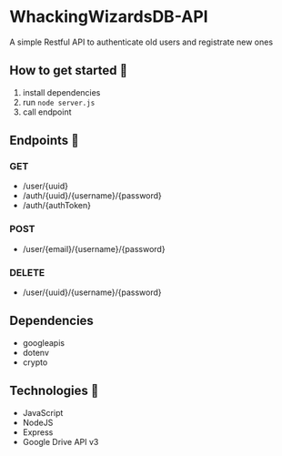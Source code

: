 # WhackingWizardsDB-API
A simple Restful API to authenticate old users and registrate new ones

## How to get started 🚀
1. install dependencies
2. run <code>node server.js</code>
3. call endpoint

## Endpoints 🏁
### GET
- /user/{uuid}
- /auth/{uuid}/{username}/{password}
- /auth/{authToken}

### POST
- /user/{email}/{username}/{password}

### DELETE
- /user/{uuid}/{username}/{password}

## Dependencies
- googleapis
- dotenv
- crypto

## Technologies 👾
- JavaScript
- NodeJS
- Express
- Google Drive API v3

